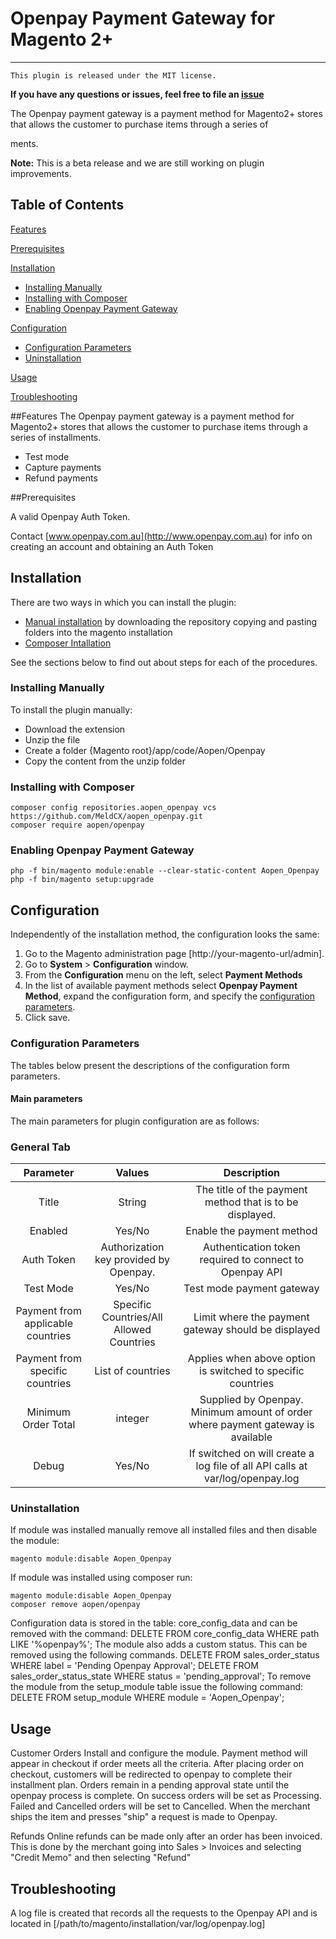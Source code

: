 # Openpay Payment Gateway for Magento 2+
-------
``This plugin is released under the MIT license.``

**If you have any questions or issues, feel free to file an [issue](https://github.com/MeldCX/aopen_openpay/issues)**

The Openpay payment gateway is a payment method for Magento2+ stores that allows the customer to purchase items through a series of 

ments.

**Note:** This is a beta release and we are still working on plugin improvements.

## Table of Contents

[Features](#features) <br />

[Prerequisites][1]

[Installation][2]
* [Installing Manually][2.1]
* [Installing with Composer][2.2]
* [Enabling Openpay Payment Gateway][2.3]

[Configuration][3]
* [Configuration Parameters][3.1]
* [Uninstallation][3.2]

[Usage][4]

[Troubleshooting][5]


##Features
The Openpay payment gateway is a payment method for Magento2+ stores that allows the customer to purchase items through a series of installments.

* Test mode
* Capture payments
* Refund payments

##Prerequisites

A valid Openpay Auth Token. 

Contact [www.openpay.com.au](http://www.openpay.com.au) for info on creating an account and obtaining an Auth Token

## Installation

There are two ways in which you can install the plugin:

* [Manual installation][2.1] by downloading the repository copying and pasting folders into the magento installation
* [Composer Intallation][2.2]

See the sections below to find out about steps for each of the procedures.

### Installing Manually

To install the plugin manually:

* Download the extension
* Unzip the file
* Create a folder {Magento root}/app/code/Aopen/Openpay
* Copy the content from the unzip folder

### Installing with Composer 

```
composer config repositories.aopen_openpay vcs https://github.com/MeldCX/aopen_openpay.git
composer require aopen/openpay
```

### Enabling Openpay Payment Gateway

```
php -f bin/magento module:enable --clear-static-content Aopen_Openpay
php -f bin/magento setup:upgrade
```
  
## Configuration

Independently of the installation method, the configuration looks the same:

1. Go to the Magento administration page [http://your-magento-url/admin].
2. Go to **System** > **Configuration** window. 
3. From the **Configuration** menu on the left, select  **Payment Methods**
4. In the list of available payment methods select **Openpay Payment Method**,  expand the configuration form, and specify the [configuration parameters][3.1].
5. Click save.

### Configuration Parameters

The tables below present the descriptions of the configuration form parameters.

#### Main parameters

The main parameters for plugin configuration are as follows:

### General Tab

| Parameter | Values | Description | 
|:---------:|:------:|:-----------:|
|Title|String|The title of the payment method that is to be displayed.|
|Enabled|Yes/No|Enable the payment method|
|Auth Token|Authorization key provided by Openpay.|Authentication token required to connect to Openpay API|
|Test Mode|Yes/No|Test mode payment gateway|
|Payment from applicable countries|Specific Countries/All Allowed Countries|Limit where the payment gateway should be displayed|
|Payment from specific countries|List of countries|Applies when above option is switched to specific countries|
|Minimum Order Total|integer|Supplied by Openpay. Minimum amount of order where payment gateway is available|
|Debug|Yes/No|If switched on will create a log file of all API calls at var/log/openpay.log|


### Uninstallation
If module was installed manually remove all installed files and then disable the module:
```
magento module:disable Aopen_Openpay
```
If module was installed using composer run:
```
magento module:disable Aopen_Openpay
composer remove aopen/openpay
```

Configuration data is stored in the table: core_config_data and can be removed with the command: DELETE FROM core_config_data WHERE path LIKE '%openpay%'; The module also adds a custom status. This can be removed using the following commands. DELETE FROM sales_order_status WHERE label = 'Pending Openpay Approval'; DELETE FROM sales_order_status_state WHERE status = 'pending_approval';
To remove the module from the setup_module table issue the following command: DELETE FROM setup_module WHERE module = 'Aopen_Openpay';

## Usage
Customer Orders
Install and configure the module. Payment method will appear in checkout if order meets all the criteria. After placing order on checkout, customers will be redirected to openpay to complete their installment plan. Orders remain in a pending approval state until the openpay process is complete. On success orders will be set as Processing. Failed and Cancelled orders will be set to Cancelled. When the merchant ships the item and presses "ship" a request is made to Openpay.

Refunds
Online refunds can be made only after an order has been invoiced. This is done by the merchant going into Sales > Invoices and selecting "Credit Memo" and then selecting "Refund"

## Troubleshooting

A log file is created that records all the requests to the Openpay API and is located in [/path/to/magento/installation/var/log/openpay.log]

<!--LINKS-->

<!--topic urls:-->
[1]: https://github.com/MeldCX/aopen_openpay#prerequisites
[2]: https://github.com/MeldCX/aopen_openpay#installation
[2.1]: https://github.com/MeldCX/aopen_openpay#installing-manually
[2.2]: https://github.com/MeldCX/aopen_openpay#installing-with-composer
[2.3]: https://github.com/MeldCX/aopen_openpay#enabling-openpay-payment-gateway
[3]: https://github.com/MeldCX/aopen_openpay#configuration
[3.1]: https://github.com/MeldCX/aopen_openpay#configuration-parameters
[3.2]: https://github.com/MeldCX/aopen_openpay#uninstallation
[4]: https://github.com/MeldCX/aopen_openpay#usage
[5]: https://github.com/MeldCX/aopen_openpay#troubleshooting

<!--external links:-->

[ext1]: https://github.com/MeldCX/aopen_openpay
[ext2]: https://github.com/MeldCX/aopen_openpay#configuration-parameters
